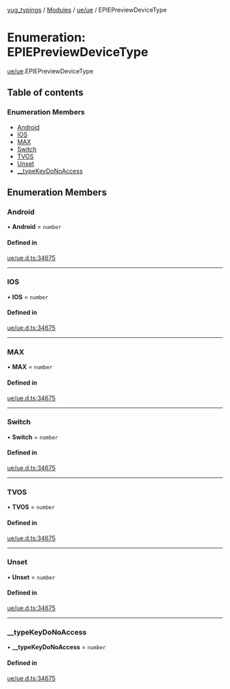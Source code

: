 [yug_typings](../README.md) / [Modules](../modules.md) / [ue/ue](../modules/ue_ue.md) / EPIEPreviewDeviceType

# Enumeration: EPIEPreviewDeviceType

[ue/ue](../modules/ue_ue.md).EPIEPreviewDeviceType

## Table of contents

### Enumeration Members

- [Android](ue_ue.EPIEPreviewDeviceType.md#android)
- [IOS](ue_ue.EPIEPreviewDeviceType.md#ios)
- [MAX](ue_ue.EPIEPreviewDeviceType.md#max)
- [Switch](ue_ue.EPIEPreviewDeviceType.md#switch)
- [TVOS](ue_ue.EPIEPreviewDeviceType.md#tvos)
- [Unset](ue_ue.EPIEPreviewDeviceType.md#unset)
- [\_\_typeKeyDoNoAccess](ue_ue.EPIEPreviewDeviceType.md#__typekeydonoaccess)

## Enumeration Members

### Android

• **Android** = `number`

#### Defined in

[ue/ue.d.ts:34675](https://github.com/YugMetaverse/yug_typings/blob/b7d9b19/ue/ue.d.ts#L34675)

___

### IOS

• **IOS** = `number`

#### Defined in

[ue/ue.d.ts:34675](https://github.com/YugMetaverse/yug_typings/blob/b7d9b19/ue/ue.d.ts#L34675)

___

### MAX

• **MAX** = `number`

#### Defined in

[ue/ue.d.ts:34675](https://github.com/YugMetaverse/yug_typings/blob/b7d9b19/ue/ue.d.ts#L34675)

___

### Switch

• **Switch** = `number`

#### Defined in

[ue/ue.d.ts:34675](https://github.com/YugMetaverse/yug_typings/blob/b7d9b19/ue/ue.d.ts#L34675)

___

### TVOS

• **TVOS** = `number`

#### Defined in

[ue/ue.d.ts:34675](https://github.com/YugMetaverse/yug_typings/blob/b7d9b19/ue/ue.d.ts#L34675)

___

### Unset

• **Unset** = `number`

#### Defined in

[ue/ue.d.ts:34675](https://github.com/YugMetaverse/yug_typings/blob/b7d9b19/ue/ue.d.ts#L34675)

___

### \_\_typeKeyDoNoAccess

• **\_\_typeKeyDoNoAccess** = `number`

#### Defined in

[ue/ue.d.ts:34675](https://github.com/YugMetaverse/yug_typings/blob/b7d9b19/ue/ue.d.ts#L34675)
